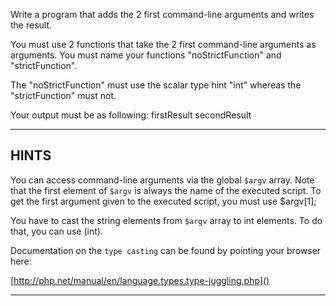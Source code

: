 Write a program that adds the 2 first command-line arguments and writes the result.

You must use 2 functions that take the 2 first command-line arguments as arguments.
You must name your functions "noStrictFunction" and "strictFunction".

The "noStrictFunction" must use the scalar type hint "int" whereas the "strictFunction" must not.

Your output must be as following:
firstResult
secondResult

----------------------------------------------------------------------
## HINTS

You can access command-line arguments via the global `$argv` array.
Note that the first element of `$argv` is always the name of the executed script.
To get the first argument given to the executed script, you must use $argv[1];

You have to cast the string elements from `$argv` array to int elements.
To do that, you can use (int).

Documentation on the `type casting` can be found by pointing your browser here:
   
  [http://php.net/manual/en/language.types.type-juggling.php]()

----------------------------------------------------------------------
